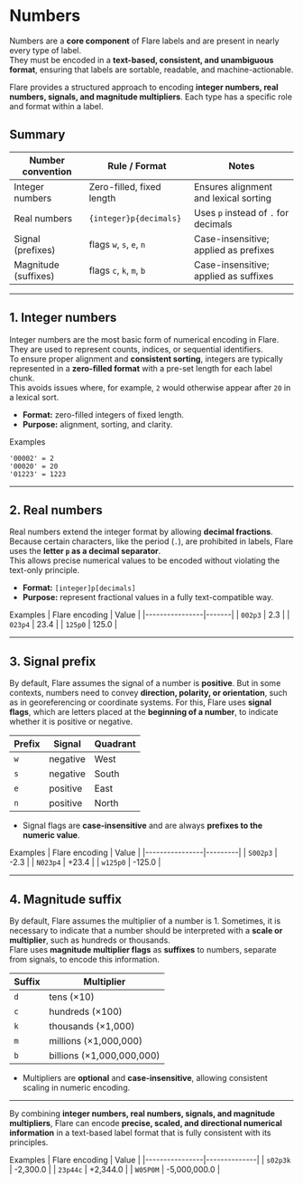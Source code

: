 # Numbers

Numbers are a **core component** of Flare labels and are present in nearly every type of label.  
They must be encoded in a **text-based, consistent, and unambiguous format**, ensuring that labels are sortable, readable, and machine-actionable.  

Flare provides a structured approach to encoding **integer numbers, real numbers, signals, and magnitude multipliers**. Each type has a specific role and format within a label.

## Summary

| Number convention    | Rule / Format                       | Notes                                   |
|----------------------|--------------------------------------|-----------------------------------------|
| Integer numbers      | Zero-filled, fixed length            | Ensures alignment and lexical sorting   |
| Real numbers         | `{integer}p{decimals}`               | Uses `p` instead of `.` for decimals    |
| Signal (prefixes)    | flags `w`, `s`, `e`, `n`             | Case-insensitive; applied as prefixes  |
| Magnitude (suffixes) | flags `c`, `k`, `m`, `b`             | Case-insensitive; applied as suffixes |

---

## 1. Integer numbers

Integer numbers are the most basic form of numerical encoding in Flare.  
They are used to represent counts, indices, or sequential identifiers.  
To ensure proper alignment and **consistent sorting**, integers are typically represented in a **zero-filled format** with a pre-set length for each label chunk.  
This avoids issues where, for example, `2` would otherwise appear after `20` in a lexical sort.

- **Format:** zero-filled integers of fixed length.  
- **Purpose:** alignment, sorting, and clarity.

Examples
```
'00002' = 2
'00020' = 20
'01223' = 1223
```
---

## 2. Real numbers

Real numbers extend the integer format by allowing **decimal fractions**.  
Because certain characters, like the period (`.`), are prohibited in labels, Flare uses the **letter `p` as a decimal separator**.  
This allows precise numerical values to be encoded without violating the text-only principle.

- **Format:** `[integer]p[decimals]`  
- **Purpose:** represent fractional values in a fully text-compatible way.

Examples
| Flare encoding | Value |
|----------------|-------|
| `002p3`        | 2.3   |
| `023p4`        | 23.4  |
| `125p0`        | 125.0 |

---

## 3. Signal prefix

By default, Flare assumes the signal of a number is **positive**. But in some contexts, numbers need to convey **direction, polarity, or orientation**, such as in georeferencing or coordinate systems. For this, Flare uses **signal flags**, which are letters placed at the **beginning of a number**, to indicate whether it is positive or negative.  

| Prefix | Signal    | Quadrant |
|--------|-----------| -------- |
| `w`    | negative  | West     |
| `s`    | negative  | South    |
| `e`    | positive  | East     |
| `n`    | positive  | North    |

- Signal flags are **case-insensitive** and are always **prefixes to the numeric value**.

Examples
| Flare encoding | Value   |
|----------------|---------|
| `S002p3`       | -2.3    |
| `N023p4`       | +23.4   |
| `w125p0`       | -125.0  |

---

## 4. Magnitude suffix

By default, Flare assumes the multiplier of a number is 1. Sometimes, it is necessary to indicate that a number should be interpreted with a **scale or multiplier**, such as hundreds or thousands.  
Flare uses **magnitude multiplier flags** as **suffixes** to numbers, separate from signals, to encode this information.

| Suffix | Multiplier        |
|------|-----------------|
| `d`  | tens (×10)  |
| `c`  | hundreds (×100)  |
| `k`  | thousands (×1,000) |
| `m`  | millions (×1,000,000) |
| `b`  | billions (×1,000,000,000) | 

- Multipliers are **optional** and **case-insensitive**, allowing consistent scaling in numeric encoding.

---

By combining **integer numbers, real numbers, signals, and magnitude multipliers**, Flare can encode **precise, scaled, and directional numerical information** in a text-based label format that is fully consistent with its principles.

Examples
| Flare encoding | Value        |
|----------------|--------------|
| `s02p3k`       | -2,300.0     |
| `23p44c`       | +2,344.0     |
| `W05P0M`       | -5,000,000.0 |

